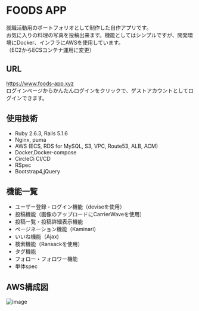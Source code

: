 # FOODS APP

就職活動用のポートフォリオとして制作した自作アプリです。<br>
お気に入りの料理の写真を投稿出来ます。機能としてはシンプルですが、開発環境にDocker、インフラにAWSを使用しています。<br>
（EC2からECSコンテナ運用に変更）

## URL
https://www.foods-app.xyz<br>
ログインページからかんたんログインをクリックで、ゲストアカウントとしてログインできます。

## 使用技術
* Ruby 2.6.3, Rails 5.1.6
* Nginx, puma
* AWS (ECS, RDS for MySQL, S3, VPC, Route53, ALB, ACM)
* Docker,Docker-compose
* CircleCi CI/CD
* RSpec
* Bootstrap4,jQuery

## 機能一覧
* ユーザー登録・ログイン機能（deviseを使用）
* 投稿機能（画像のアップロードにCarrierWaveを使用）
* 投稿一覧・投稿詳細表示機能
* ページネーション機能（Kaminari）
* いいね機能（Ajax)
* 検索機能（Ransackを使用）
* タグ機能
* フォロー・フォロワー機能
* 単体spec

## AWS構成図
<!-- ![image](https://user-images.githubusercontent.com/59563038/83327203-2151a300-a2b5-11ea-9114-3c7302103dfa.png) -->
![image](https://user-images.githubusercontent.com/59563038/91187398-16c76e00-e72b-11ea-9690-71d23ad63f3a.png)
